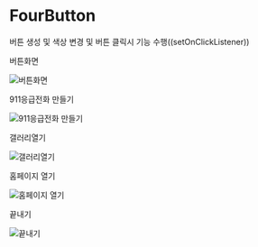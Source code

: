 # FourButton


버튼 생성 및 색상 변경 및 버튼 클릭시 기능 수행((setOnClickListener))


버튼화면

![버튼화면](https://user-images.githubusercontent.com/37572367/88130450-938b9780-cc15-11ea-81df-f7643db05948.PNG)

911응급전화 만들기

![911응급전화 만들기](https://user-images.githubusercontent.com/37572367/88130446-91c1d400-cc15-11ea-974b-a7b6a315e394.PNG)

갤러리열기

![갤러리열기](https://user-images.githubusercontent.com/37572367/88130448-925a6a80-cc15-11ea-9a2d-f3d121475eb3.PNG)

홈페이지 열기

![홈페이지 열기](https://user-images.githubusercontent.com/37572367/88130452-938b9780-cc15-11ea-9c43-c721e08c453b.PNG)


끝내기

![끝내기](https://user-images.githubusercontent.com/37572367/88130449-92f30100-cc15-11ea-909e-43bb7f2697c9.PNG)


